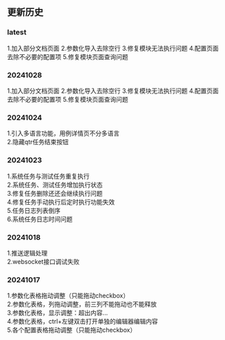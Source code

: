 ## 更新历史

### latest
1.加入部分文档页面
2.参数化导入去除空行
3.修复模块无法执行问题
4.配置页面去除不必要的配置项
5.修复模块页面查询问题

### 20241028
1.加入部分文档页面
2.参数化导入去除空行
3.修复模块无法执行问题
4.配置页面去除不必要的配置项
5.修复模块页面查询问题

### 20241024
1.引入多语言功能，用例详情页不分多语言  
2.隐藏qtr任务结束按钮

### 20241023
1.系统任务与测试任务重复执行  
2.系统任务、测试任务增加执行状态  
3.修复任务删除还还会继续执行问题  
4.修复任务手动执行后定时执行功能失效  
5.任务日志列表倒序  
6.系统任务日志时间问题

### 20241018
1.推送逻辑处理  
2.websocket接口调试失败

### 20241017
1.参数化表格拖动调整（只能拖动checkbox）  
2.参数化表格，列拖动调整，前三列不能拖动也不能释放  
3.参数化表格，显示调整：超出内容...  
4.参数化表格，ctrl+左键双击打开单独的编辑器编辑内容  
5.各个配置表格拖动调整（只能拖动checkbox）  